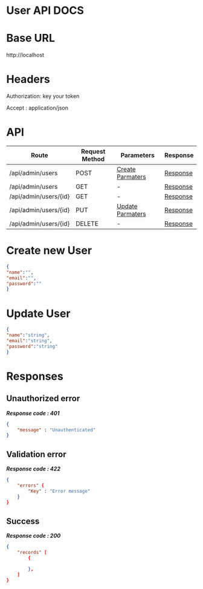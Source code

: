 # User API DOCS

# Base URL
http://localhost

# Headers

Authorization: key your token

Accept : application/json

# API 

| Route                        | Request Method | Parameters | Response  |
| -----------                  | -----------    |----------- |---------- |
| /api/admin/users            | POST           |  [Create Parmaters](#Create)|[Response](#Response)|
| /api/admin/users | GET           |-|  [Response](#Response)         |
|/api/admin/users/{id}         | GET           |  - |  [Response](#Response)         |
|/api/admin/users/{id}        |PUT           |  [Update Parmaters](#Update)|[Response](#Response)     |
|/api/admin/users/{id}        |DELETE           |  -|[Response](#Response)| 

# <a name="Create"> </a> Create new User 

```json
{
"name":"",
"email":"",
"password":""
} 
```

# <a name="Update"> </a> Update User

```json
{
"name":"string",
"email":"string",
"password":"string"
} 
```
# <a name="Response"> </a> Responses 

## Unauthorized error

__*Response code : 401*__
```json 
{
    "message" : "Unauthenticated"
}
```

## Validation error 
__*Response code : 422*__

```json 
{
    "errors" {
        "Key" : "Error message"
    }
}
```
## Success  
__*Response code : 200*__
```json 
{
    "records" [
        {

        },
    ]
}
```